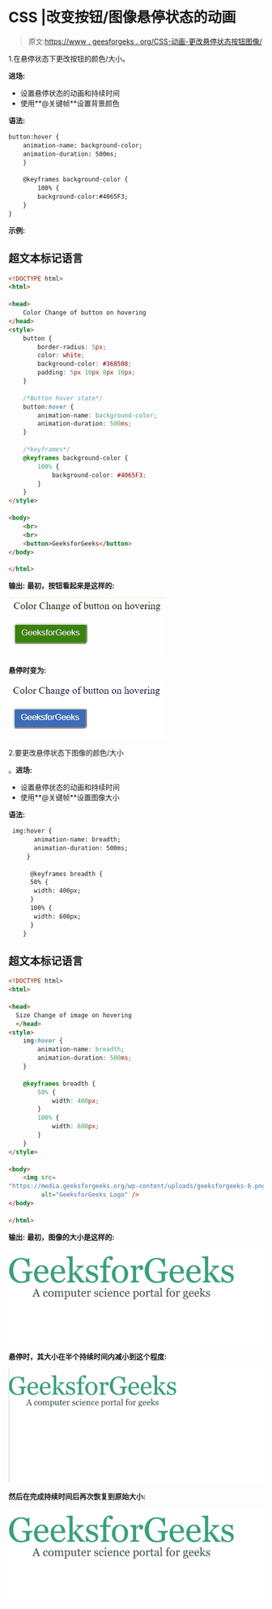 # CSS |改变按钮/图像悬停状态的动画

> 原文:[https://www . geesforgeks . org/CSS-动画-更改悬停状态按钮图像/](https://www.geeksforgeeks.org/css-animation-to-change-the-hover-state-of-a-button-image/)

1.在悬停状态下更改按钮的颜色/大小。

**进场:**

*   设置悬停状态的动画和持续时间
*   使用**@关键帧**设置背景颜色

**语法:**

```html
button:hover {
    animation-name: background-color;
    animation-duration: 500ms;
    }

    @keyframes background-color {
        100% {
        background-color:#4065F3;
    }
}
```

**示例:**

## 超文本标记语言

```html
<!DOCTYPE html>
<html>

<head>
    Color Change of button on hovering
</head>
<style>
    button {
        border-radius: 5px;
        color: white;
        background-color: #368508;
        padding: 5px 10px 8px 10px;
    }

    /*Button hover state*/
    button:hover {
        animation-name: background-color;
        animation-duration: 500ms;
    }

    /*keyframes*/
    @keyframes background-color {
        100% {
            background-color: #4065F3;
        }
    }
</style>

<body>
    <br>
    <br>
    <button>GeeksforGeeks</button>
</body>

</html>
```

**输出:**
**最初，按钮看起来是这样的:**

![](img/438477d155d3e376f19be4bbde2df010.png)

**悬停时变为:**

![](img/5f965ff71c594824b2dfaa03676326fe.png)

2.要更改悬停状态下图像的颜色/大小

。**进场:**

*   设置悬停状态的动画和持续时间
*   使用**@关键帧**设置图像大小

**语法:**

```html
 img:hover {
       animation-name: breadth;
       animation-duration: 500ms;
     }

      @keyframes breadth {
      50% {
       width: 400px;
      }
      100% {
       width: 600px;
      }
    }
```

## 超文本标记语言

```html
<!DOCTYPE html>
<html>

<head>
  Size Change of image on hovering
  </head>
<style>
    img:hover {
        animation-name: breadth;
        animation-duration: 500ms;
    }

    @keyframes breadth {
        50% {
            width: 400px;
        }
        100% {
            width: 600px;
        }
    }
</style>

<body>
    <img src=
"https://media.geeksforgeeks.org/wp-content/uploads/geeksforgeeks-6.png"
         alt="GeeksforGeeks Logo" />
</body>

</html>
```

**输出:**
**最初，图像的大小是这样的:**

![](img/cf3fe9c8def24acdccd99bee1ff4591d.png)

**悬停时，其大小在半个持续时间内减小到这个程度:**

![](img/47fb161748e63dfd5e713a1ea1acc343.png)

**然后在完成持续时间后再次恢复到原始大小:**

![](img/cf3fe9c8def24acdccd99bee1ff4591d.png)